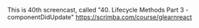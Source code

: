 This is 40th screencast, called "40. Lifecycle Methods Part 3 - componentDidUpdate"
https://scrimba.com/course/glearnreact
